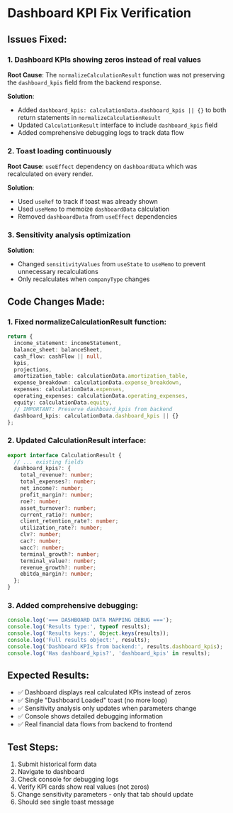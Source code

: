 # Dashboard KPI Fix Verification

## Issues Fixed:

### 1. **Dashboard KPIs showing zeros instead of real values**
**Root Cause**: The `normalizeCalculationResult` function was not preserving the `dashboard_kpis` field from the backend response.

**Solution**: 
- Added `dashboard_kpis: calculationData.dashboard_kpis || {}` to both return statements in `normalizeCalculationResult`
- Updated `CalculationResult` interface to include `dashboard_kpis` field
- Added comprehensive debugging logs to track data flow

### 2. **Toast loading continuously**
**Root Cause**: `useEffect` dependency on `dashboardData` which was recalculated on every render.

**Solution**:
- Used `useRef` to track if toast was already shown
- Used `useMemo` to memoize `dashboardData` calculation
- Removed `dashboardData` from `useEffect` dependencies

### 3. **Sensitivity analysis optimization**
**Solution**:
- Changed `sensitivityValues` from `useState` to `useMemo` to prevent unnecessary recalculations
- Only recalculates when `companyType` changes

## Code Changes Made:

### 1. Fixed normalizeCalculationResult function:
```typescript
return {
  income_statement: incomeStatement,
  balance_sheet: balanceSheet,
  cash_flow: cashFlow || null,
  kpis,
  projections,
  amortization_table: calculationData.amortization_table,
  expense_breakdown: calculationData.expense_breakdown,
  expenses: calculationData.expenses,
  operating_expenses: calculationData.operating_expenses,
  equity: calculationData.equity,
  // IMPORTANT: Preserve dashboard_kpis from backend
  dashboard_kpis: calculationData.dashboard_kpis || {}
};
```

### 2. Updated CalculationResult interface:
```typescript
export interface CalculationResult {
  // ... existing fields
  dashboard_kpis?: {
    total_revenue?: number;
    total_expenses?: number;
    net_income?: number;
    profit_margin?: number;
    roe?: number;
    asset_turnover?: number;
    current_ratio?: number;
    client_retention_rate?: number;
    utilization_rate?: number;
    clv?: number;
    cac?: number;
    wacc?: number;
    terminal_growth?: number;
    terminal_value?: number;
    revenue_growth?: number;
    ebitda_margin?: number;
  };
}
```

### 3. Added comprehensive debugging:
```typescript
console.log('=== DASHBOARD DATA MAPPING DEBUG ===');
console.log('Results type:', typeof results);
console.log('Results keys:', Object.keys(results));
console.log('Full results object:', results);
console.log('Dashboard KPIs from backend:', results.dashboard_kpis);
console.log('Has dashboard_kpis?', 'dashboard_kpis' in results);
```

## Expected Results:
- ✅ Dashboard displays real calculated KPIs instead of zeros
- ✅ Single "Dashboard Loaded" toast (no more loop)
- ✅ Sensitivity analysis only updates when parameters change
- ✅ Console shows detailed debugging information
- ✅ Real financial data flows from backend to frontend

## Test Steps:
1. Submit historical form data
2. Navigate to dashboard
3. Check console for debugging logs
4. Verify KPI cards show real values (not zeros)
5. Change sensitivity parameters - only that tab should update
6. Should see single toast message